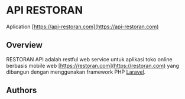 # API RESTORAN

Aplication [https://api-restoran.com](https://api-restoran.com)

## Overview
RESTORAN API adalah restful web service untuk aplikasi toko online berbasis mobile web [https://restoran.com](https://restoran.com) yang dibangun dengan menggunakan framework PHP [Laravel](https://laravel.com).

## Authors